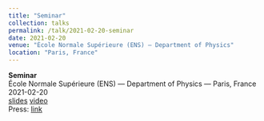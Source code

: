 ```yaml
---
title: "Seminar"
collection: talks
permalink: /talk/2021-02-20-seminar
date: 2021-02-20
venue: "École Normale Supérieure (ENS) — Department of Physics"
location: "Paris, France"
---
```


**Seminar**  
École Normale Supérieure (ENS) — Department of Physics — Paris, France  
2021-02-20  
[slides]() [video]()  
Press: [link]()  
